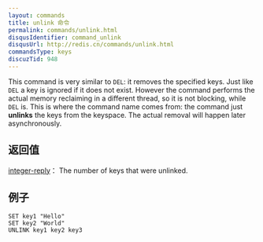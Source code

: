 ```yaml
---
layout: commands
title: unlink 命令
permalink: commands/unlink.html
disqusIdentifier: command_unlink
disqusUrl: http://redis.cn/commands/unlink.html
commandsType: keys
discuzTid: 948
---
```


This command is very similar to `DEL`: it removes the specified keys.
Just like `DEL` a key is ignored if it does not exist. However the command
performs the actual memory reclaiming in a different thread, so it is not
blocking, while `DEL` is. This is where the command name comes from: the
command just **unlinks** the keys from the keyspace. The actual removal
will happen later asynchronously.

## 返回值

[integer-reply](/topics/protocol.html#integer-reply)：
The number of keys that were unlinked.

## 例子

```cli
SET key1 "Hello"
SET key2 "World"
UNLINK key1 key2 key3
```
